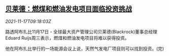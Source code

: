 <!--1637141463000-->
[贝莱德：燃煤和燃油发电项目面临投资挑战](https://cn.reuters.com/article/blackrock-ruijs-coal-oil-power-1117-idCNKBS2I20QS)
------

<div><i>2021-11-17T09:18:03Z</i></div><p>路透阿布扎比11月17日 - 全球最大资产管理公司贝莱德(Blackrock)董事总经理Eduard Ruijs周三表示，燃煤和燃油发电项目将难以获得投资。</p><p>他在阿布扎比举行的一场能源会议上说，天然气发电厂项目则可以找到投资。(完)</p>
